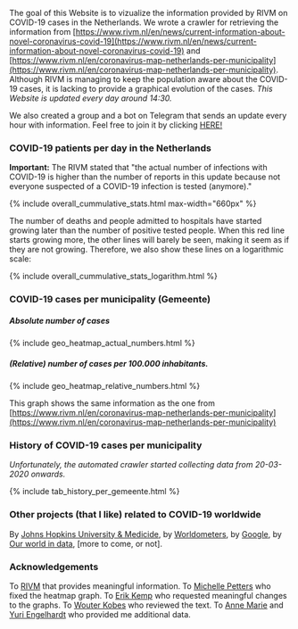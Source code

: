 The goal of this Website is to vizualize the information provided by RIVM on COVID-19 cases in the Netherlands. We wrote a crawler for retrieving the information from [https://www.rivm.nl/en/news/current-information-about-novel-coronavirus-covid-19](https://www.rivm.nl/en/news/current-information-about-novel-coronavirus-covid-19) and [https://www.rivm.nl/en/coronavirus-map-netherlands-per-municipality](https://www.rivm.nl/en/coronavirus-map-netherlands-per-municipality). Although RIVM is managing to keep the population aware about the COVID-19 cases, it is lacking to provide a graphical evolution of the cases. *This Website is updated every day around 14:30.* 

We also created a group and a bot on Telegram that sends an update every hour with information. Feel free to join it by clicking [HERE!](https://t.me/joinchat/A8Zq6xTAB8lyg6iZo6_YNA)

### COVID-19 patients per day in the Netherlands

**Important:** The RIVM stated that "the actual number of infections with COVID-19 is higher than the number of reports in this update because not everyone suspected of a COVID-19 infection is tested (anymore)."

{% include overall_cummulative_stats.html max-width="660px" %}

The number of deaths and people admitted to hospitals have started growing later than the number of positive tested people. When this red line starts growing more, the other lines will barely be seen, making it seem as if they are not growing. Therefore, we also show these lines on a logarithmic scale:

{% include overall_cummulative_stats_logarithm.html %}


### COVID-19 cases per municipality (Gemeente)

##### Absolute number of cases 

{% include geo_heatmap_actual_numbers.html %}

##### (Relative) number of cases per 100.000 inhabitants.

{% include geo_heatmap_relative_numbers.html %}

This graph shows the same information as the one from [https://www.rivm.nl/en/coronavirus-map-netherlands-per-municipality](https://www.rivm.nl/en/coronavirus-map-netherlands-per-municipality)

### History of COVID-19 cases per municipality
*Unfortunately, the automated crawler started collecting data from 20-03-2020 onwards.*

{% include tab_history_per_gemeente.html %}

### Other projects (that I like) related to COVID-19 worldwide
By [Johns Hopkins University & Medicide](https://coronavirus.jhu.edu/map.html), by [Worldometers](https://www.worldometers.info/coronavirus/), by [Google](https://google.org/crisisresponse/covid19-map), by [Our world in data](https://ourworldindata.org/grapher/covid-confirmed-cases-since-100th-case), [more to come, or not].

### Acknowledgements
To [RIVM](https://www.rivm.nl/) that provides meaningful information. To [Michelle Petters](https://github.com/Michiexb) who fixed the heatmap graph. To [Erik Kemp](https://www.linkedin.com/in/erikkemp/) who requested meaningful changes to the graphs. To [Wouter Kobes](https://www.linkedin.com/in/wouterkobes/) who reviewed the text. To [Anne Marie]() and [Yuri Engelhardt](https://www.linkedin.com/in/yuriengelhardt/) who provided me additional data.